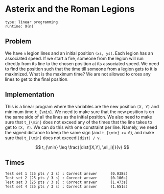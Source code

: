 # Asterix and the Roman Legions

```
type: linear programming
runtime: O(n)
```

## Problem

We have `n` legion lines and an initial position `(xs, ys)`. Each legion has an
associated speed. If we start a fire, someone from the legion will run directly
from its line to the chosen position at its associated speed. We need to find
the position such that the time till someone from a legion gets to it is
maximized. What is the maximum time? We are not allowed to cross any lines to
get to the final position.

## Implementation

This is a linear program where the variables are the new position `(X, Y)` and
minimum time `t_{\min}`. We need to make sure that the new position is on the same
side of all the lines as the initial position. We also need to make sure that
`t_{\min}` does not exceed any of the times that the line takes to get to `(X, Y)`. We
can do this with one constraint per line. Namely, we need the signed distance to
keep the same sign (and `t_{\min} >= 0`), and make sure that `t_{\min}` does not exceed
`|dist| / v`.

$$
t_{\min} \leq \frac{|dist([X,Y], \ell_i)|}{v}
$$

## Times

```
Test set 1 (25 pts / 3 s) : Correct answer      (0.038s)
Test set 2 (25 pts / 3 s) : Correct answer      (0.106s)
Test set 3 (25 pts / 3 s) : Correct answer      (1.473s)
Test set 4 (25 pts / 3 s) : Correct answer      (1.651s)
```

